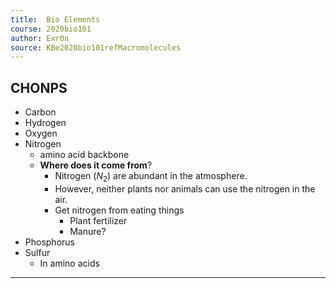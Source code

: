 ```yaml
---
title:  Bio Elements
course: 2020bio101
author: Exr0n
source: KBe2020bio101refMacromolecules
---
```


## CHONPS
- Carbon
- Hydrogen
- Oxygen
- Nitrogen
	- amino acid backbone
	- **Where does it come from**?
		- Nitrogen ($N_2$) are abundant in the atmosphere.
		- However, neither plants nor animals can use the nitrogen in the air.
		- Get nitrogen from eating things
			- Plant fertilizer
			- Manure?
- Phosphorus
- Sulfur	
	- In amino acids
	
---